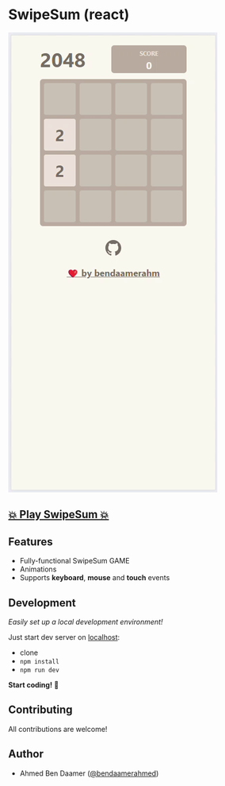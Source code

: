 # SwipeSum (react)

[![](.docs/demo.gif)](https://github.com/bendaamerahm/SwipeSum/)

## [💥 Play SwipeSum 💥](https://github.com/bendaamerahm/SwipeSum/)

## Features

- Fully-functional SwipeSum GAME
- Animations
- Supports **keyboard**, **mouse** and **touch** events

## Development

_Easily set up a local development environment!_

Just start dev server on [localhost](http://localhost:3000):

- clone
- `npm install`
- `npm run dev`

**Start coding!** 🎉

## Contributing

All contributions are welcome!

## Author

- Ahmed Ben Daamer ([@bendaamerahmed](https://www.ahmedbendaamer.fr))
